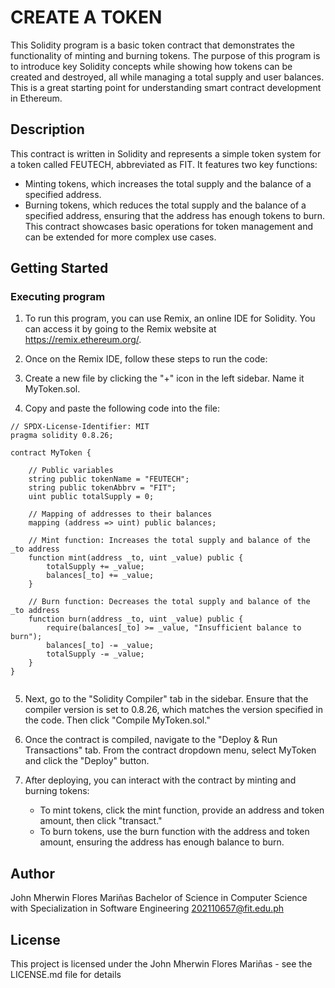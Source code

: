 # CREATE A TOKEN

This Solidity program is a basic token contract that demonstrates the functionality of minting and burning tokens. The purpose of this program is to introduce key Solidity concepts while showing how tokens can be created and destroyed, all while managing a total supply and user balances. This is a great starting point for understanding smart contract development in Ethereum.

## Description

This contract is written in Solidity and represents a simple token system for a token called FEUTECH, abbreviated as FIT. It features two key functions:

- Minting tokens, which increases the total supply and the balance of a specified address.
- Burning tokens, which reduces the total supply and the balance of a specified address, ensuring that the address has enough tokens to burn.
This contract showcases basic operations for token management and can be extended for more complex use cases.
## Getting Started

### Executing program

1. To run this program, you can use Remix, an online IDE for Solidity. You can access it by going to the Remix website at https://remix.ethereum.org/.

2. Once on the Remix IDE, follow these steps to run the code:

3. Create a new file by clicking the "+" icon in the left sidebar. Name it MyToken.sol.

4. Copy and paste the following code into the file:
```solidity
// SPDX-License-Identifier: MIT
pragma solidity 0.8.26;

contract MyToken {

    // Public variables
    string public tokenName = "FEUTECH";
    string public tokenAbbrv = "FIT";
    uint public totalSupply = 0;

    // Mapping of addresses to their balances
    mapping (address => uint) public balances;

    // Mint function: Increases the total supply and balance of the _to address
    function mint(address _to, uint _value) public {
        totalSupply += _value;
        balances[_to] += _value;
    }

    // Burn function: Decreases the total supply and balance of the _to address
    function burn(address _to, uint _value) public {
        require(balances[_to] >= _value, "Insufficient balance to burn");
        balances[_to] -= _value;
        totalSupply -= _value;
    }
}


```
5. Next, go to the "Solidity Compiler" tab in the sidebar. Ensure that the compiler version is set to 0.8.26, which matches the version specified in the code. Then click "Compile MyToken.sol."

6. Once the contract is compiled, navigate to the "Deploy & Run Transactions" tab. From the contract dropdown menu, select MyToken and click the "Deploy" button.

7. After deploying, you can interact with the contract by minting and burning tokens:
   - To mint tokens, click the mint function, provide an address and token amount, then click "transact."
   - To burn tokens, use the burn function with the address and token amount, ensuring the address has enough balance to burn.


## Author

John Mherwin Flores Mariñas
Bachelor of Science in Computer Science with Specialization in Software Engineering
202110657@fit.edu.ph


## License

This project is licensed under the John Mherwin Flores Mariñas - see the LICENSE.md file for details
